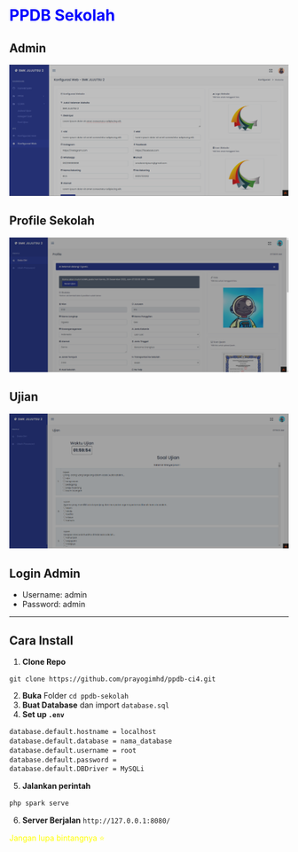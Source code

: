 <h1 style="color:blue">PPDB Sekolah</h1>

## Admin

<img src="admin.png" />

## Profile Sekolah

<img src="profile.png" />

## Ujian

<img src="ujian.png" />

## Login Admin

- Username: admin
- Password: admin

---

## Cara Install
1. **Clone Repo**

```
git clone https://github.com/prayogimhd/ppdb-ci4.git
```
2. **Buka** Folder `cd ppdb-sekolah`
3. **Buat Database** dan import `database.sql`
4. **Set up `.env`**

```bash
database.default.hostname = localhost
database.default.database = nama_database
database.default.username = root
database.default.password = 
database.default.DBDriver = MySQLi
```    
5. **Jalankan perintah**

```bash
php spark serve
```   
6. **Server Berjalan** `http://127.0.0.1:8080/`

<p style="color:yellow">Jangan lupa bintangnya ⭐<p>
